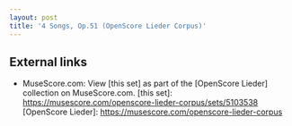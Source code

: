 ```yaml
---
layout: post
title: '4 Songs, Op.51 (OpenScore Lieder Corpus)'
---
```


## External links

- MuseScore.com: View [this set] as part of the [OpenScore Lieder] collection on MuseScore.com.
[this set]: https://musescore.com/openscore-lieder-corpus/sets/5103538
[OpenScore Lieder]: https://musescore.com/openscore-lieder-corpus
